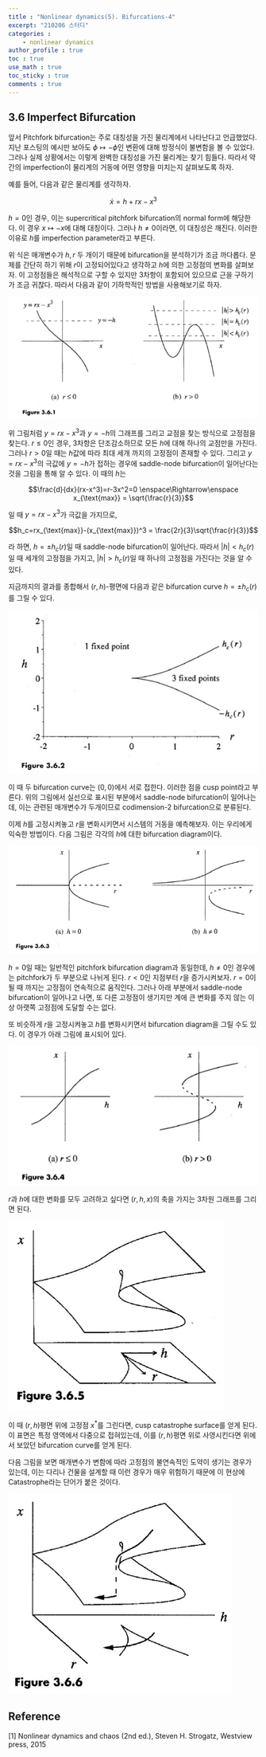 ```yaml
---
title : "Nonlinear dynamics(5). Bifurcations-4"
excerpt: "210206 스터디"
categories :
    - nonlinear dynamics
author_profile : true
toc : true
use_math : true
toc_sticky : true
comments : true
---
```


## 3.6 Imperfect Bifurcation

앞서 Pitchfork bifurcation는 주로 대칭성을 가진 물리계에서 나타난다고 언급했었다. 지난 포스팅의 예시만 보아도 $\phi \mapsto -\phi$인 변환에 대해 방정식이 불변함을 볼 수 있었다. 그러나 실제 상황에서는 이렇게 완벽한 대칭성을 가진 물리계는 찾기 힘들다. 따라서 약간의 imperfection이 물리계의 거동에 어떤 영향을 미치는지 살펴보도록 하자.

예를 들어, 다음과 같은 물리계를 생각하자.

$$\dot{x} = h+rx-x^3$$

$h=0$인 경우, 이는 supercritical pitchfork bifurcation의 normal form에 해당한다. 이 경우 $x\mapsto -x$에 대해 대칭이다. 그러나 $h\neq0$이라면, 이 대칭성은 깨진다. 이러한 이유로 $h$를 imperfection parameter라고 부른다.

위 식은 매개변수가 $h,r$ 두 개이기 때문에 bifurcation을 분석하기가 조금 까다롭다. 문제를 간단히 하기 위해 $r$이 고정되어있다고 생각하고 $h$에 의한 고정점의 변화를 살펴보자. 이 고정점들은 해석적으로 구할 수 있지만 3차항이 포함되어 있으므로 근을 구하기가 조금 귀찮다. 따라서 다음과 같이 기하학적인 방법을 사용해보기로 하자.

![ex_screenshot](/assets/images/NLD/fig-3.6.1.jpg)

위 그림처럼 $y=rx-x^3$과 $y=-h$의 그래프를 그리고 교점을 찾는 방식으로 고정점을 찾는다. $r\le 0$인 경우, 3차항은 단조감소하므로 모든 $h$에 대해 하나의 교점만을 가진다. 그러나 $r>0$일 때는 $h$값에 따라 최대 세개 까지의 고정점이 존재할 수 있다. 그리고 $y=rx-x^3$의 극값에 $y=-h$가 접하는 경우에 saddle-node bifurcation이 일어난다는 것을 그림을 통해 알 수 있다. 이 때의 $h$는

$$\frac{d}{dx}(rx-x^3)=r-3x^2=0 \enspace\Rightarrow\enspace x_{\text{max}} = \sqrt{\frac{r}{3}}$$

일 때 $y=rx-x^3$가 극값을 가지므로,

$$h_c=rx_{\text{max}}-(x_{\text{max}})^3 = \frac{2r}{3}\sqrt{\frac{r}{3}}$$

라 하면, $h=\pm h_c(r)$일 때 saddle-node bifurcation이 일어난다. 따라서 $\vert h\vert <h_c(r)$일 때 세개의 고정점을 가지고, $\vert h\vert >h_c(r)$일 때 하나의 고정점을 가진다는 것을 알 수 있다.

지금까지의 결과를 종합해서 $(r,h)$-평면에 다음과 같은 bifurcation curve $h=\pm h_c(r)$를 그릴 수 있다.

![ex_screenshot](/assets/images/NLD/fig-3.6.2.jpg)

이 때 두 bifurcation curve는 $(0,0)$에서 서로 접한다. 이러한 점을 cusp point라고 부른다. 위의 그림에서 실선으로 표시된 부분에서 saddle-node bifurcation이 일어나는데, 이는 관련된 매개변수가 두개이므로 codimension-2 bifurcation으로 분류된다.

이제 $h$를 고정시켜놓고 $r$을 변화시키면서 시스템의 거동을 예측해보자. 이는 우리에게 익숙한 방법이다. 다음 그림은 각각의 $h$에 대한 bifurcation diagram이다.

![ex_screenshot](/assets/images/NLD/fig-3.6.3.jpg)

$h=0$일 때는 일반적인 pitchfork bifurcation diagram과 동일한데, $h\neq 0$인 경우에는 pitchfork가 두 부분으로 나뉘게 된다. $r<0$인 지점부터 $r$을 증가시켜보자. $r=0$이 될 때 까지는 고정점이 연속적으로 움직인다. 그러나 아래 부분에서 saddle-node bifurcation이 일어나고 나면, 또 다른 고정점이 생기지만 계에 큰 변화를 주지 않는 이상 아랫쪽 고정점에 도달할 수는 없다.

또 비슷하게 $r$을 고정시켜놓고 $h$를 변화시키면서 bifurcation diagram을 그릴 수도 있다. 이 경우가 아래 그림에 표시되어 있다.

![ex_screenshot](/assets/images/NLD/fig-3.6.4.jpg)

$r$과 $h$에 대한 변화를 모두 고려하고 싶다면 $(r,h,x)$의 축을 가지는 3차원 그래프를 그리면 된다.

![ex_screenshot](/assets/images/NLD/fig-3.6.5.jpg)

이 때 $(r,h)$평면 위에 고정점 $x^{\ast}$를 그린다면, cusp catastrophe surface를 얻게 된다. 이 표면은 특정 영역에서 다중으로 접혀있는데, 이를 $(r,h)$평면 위로 사영시킨다면 위에서 보았던 bifurcation curve를 얻게 된다.

다음 그림을 보면 매개변수가 변함에 따라 고정점의 불연속적인 도약이 생기는 경우가 있는데, 이는 다리나 건물을 설계할 때 이런 경우가 매우 위험하기 때문에 이 현상에 Catastrophe라는 단어가 붙은 것이다. 

![ex_screenshot](/assets/images/NLD/fig-3.6.6.jpg)







## Reference

[1] Nonlinear dynamics and chaos (2nd ed.), Steven H. Strogatz, Westview press, 2015